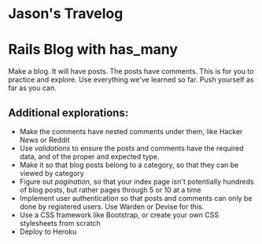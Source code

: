 # Jason's Travelog



# Rails Blog with has_many

Make a blog. It will have posts. The posts have comments. This is for you to practice and explore. Use everything we've learned so far. Push yourself as far as you can. 

## Additional explorations: 

- Make the comments have nested comments under them, like Hacker News or Reddit
- Use *validations* to ensure the posts and comments have the required data, and of the proper and expected type. 
- Make it so that blog posts belong to a category, so that they can be viewed by category
- Figure out *pagination*, so that your index page isn't potentially hundreds of blog posts, but rather pages through 5 or 10 at a time
- Implement user authentication so that posts and comments can only be done by registered users. Use Warden or Devise for this. 
- Use a CSS framework like Bootstrap, or create your own CSS stylesheets from scratch
- Deploy to Heroku
